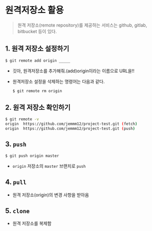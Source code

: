 # 원격저장소 활용

> 원격 저장소(remote repository)를 제공하는 서비스는 github, gitlab, bitbucket 등이 있다.

## 1. 원격 저장소 설정하기

```bash
$ git remote add origin _____
```

* 깃아, 원격저장소를 추가해줘.(add)origin이라는 이름으로 URL을!!

* 원격저장소 설정을 삭제하는 명령어는 다음과 같다.

  ```ㅠㅁ노
  $ git remote rm origin
  ```

## 2. 원격 저장소 확인하기

```bash
$ git remote -v
origin  https://github.com/jemmm12/project-test.git (fetch)
origin  https://github.com/jemmm12/project-test.git (push)
```

## 3. `push`

```bash
$ git push origin master

```

* `origin` 저장소의 `master` 브랜치로 `push`

## 4. `pull`

* 원격 저장소(origin)의 변경 사항을 받아옴

## 5. `clone`

* 원격 저장소를 복제함

